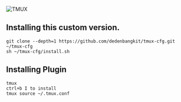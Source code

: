 ![TMUX](https://camo.githubusercontent.com/6bbf6d7933c7a3512b98dd9141602e2aeeabf89b/68747470733a2f2f63646e2e7261776769742e636f6d2f61726374696369636573747564696f2f6e6f72642d746d75782f646576656c6f702f7372632f6173736574732f6e6f72642d746d75782d62616e6e65722e737667)

## Installing this custom version.

    git clone --depth=1 https://github.com/dedenbangkit/tmux-cfg.git ~/tmux-cfg
    sh ~/tmux-cfg/install.sh

## Installing Plugin

    tmux
    ctrl+b I to install
    tmux source ~/.tmux.conf


